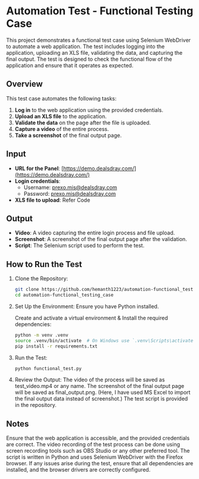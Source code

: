 # Automation Test - Functional Testing Case

This project demonstrates a functional test case using Selenium WebDriver to automate a web application. The test includes logging into the application, uploading an XLS file, validating the data, and capturing the final output. The test is designed to check the functional flow of the application and ensure that it operates as expected.

## Overview

This test case automates the following tasks:

1. **Log in** to the web application using the provided credentials.
2. **Upload an XLS file** to the application.
3. **Validate the data** on the page after the file is uploaded.
4. **Capture a video** of the entire process.
5. **Take a screenshot** of the final output page.

## Input

- **URL for the Panel**: [https://demo.dealsdray.com/](https://demo.dealsdray.com/)
- **Login credentials**:
  - Username: [prexo.mis@dealsdray.com](mailto:prexo.mis@dealsdray.com)
  - Password: [prexo.mis@dealsdray.com](mailto:prexo.mis@dealsdray.com)
- **XLS file to upload**: Refer Code

## Output

- **Video**: A video capturing the entire login process and file upload.
- **Screenshot**: A screenshot of the final output page after the validation.
- **Script**: The Selenium script used to perform the test.

## How to Run the Test

1. Clone the Repository:
   ```bash
   git clone https://github.com/hemanth1223/automation-functional_testing_case.git
   cd automation-functional_testing_case
   
2. Set Up the Environment:
   Ensure you have Python installed.
   
   Create and activate a virtual environment & Install the required dependencies:
    ```bash
    python -m venv .venv
    source .venv/bin/activate  # On Windows use `.venv\Scripts\activate`
    pip install -r requirements.txt
    
3. Run the Test:
   ```bash
   python functional_test.py

4. Review the Output:
   The video of the process will be saved as test_video.mp4 or any name.
   The screenshot of the final output page will be saved as final_output.png. (Here, I have used MS Excel to import the final output data instead of screenshot.)
   The test script is provided in the repository.

## Notes
Ensure that the web application is accessible, and the provided credentials are correct.
The video recording of the test process can be done using screen recording tools such as OBS Studio or any other preferred tool.
The script is written in Python and uses Selenium WebDriver with the Firefox browser.
If any issues arise during the test, ensure that all dependencies are installed, and the browser drivers are correctly configured.
